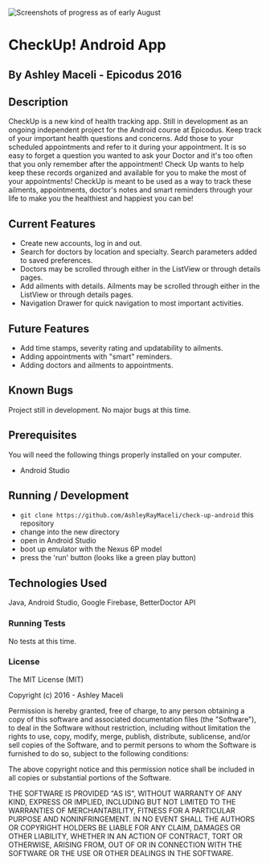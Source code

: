 ![Screenshots of progress as of early August](screenshots.png)

# CheckUp! Android App
## By Ashley Maceli - Epicodus 2016

## Description

CheckUp is a new kind of health tracking app. Still in development as an ongoing independent project for the Android course at Epicodus. Keep track of your important health questions and concerns. Add those to your scheduled appointments and refer to it during your appointment. It is so easy to forget a question you wanted to ask your Doctor and it's too often that you only remember after the appointment! Check Up wants to help keep these records organized and available for you to make the most of your appointments! CheckUp is meant to be used as a way to track these ailments, appointments, doctor's notes and smart reminders through your life to make you the healthiest and happiest you can be!

## Current Features
* Create new accounts, log in and out.
* Search for doctors by location and specialty. Search parameters added to saved preferences.
* Doctors may be scrolled through either in the ListView or through details pages.
* Add ailments with details. Ailments may be scrolled through either in the ListView or through details pages.
* Navigation Drawer for quick navigation to most important activities.

## Future Features

* Add time stamps, severity rating and updatability to ailments.
* Adding appointments with "smart" reminders.
* Adding doctors and ailments to appointments.

## Known Bugs

Project still in development. No major bugs at this time.

## Prerequisites

You will need the following things properly installed on your computer.

* Android Studio

## Running / Development

* `git clone https://github.com/AshleyRayMaceli/check-up-android` this repository
* change into the new directory
* open in Android Studio
* boot up emulator with the Nexus 6P model
* press the 'run' button (looks like a green play button)

## Technologies Used

Java, Android Studio, Google Firebase, BetterDoctor API

### Running Tests

No tests at this time.

### License

The MIT License (MIT)

Copyright (c) 2016 - Ashley Maceli

Permission is hereby granted, free of charge, to any person obtaining a copy
of this software and associated documentation files (the "Software"), to deal
in the Software without restriction, including without limitation the rights
to use, copy, modify, merge, publish, distribute, sublicense, and/or sell
copies of the Software, and to permit persons to whom the Software is
furnished to do so, subject to the following conditions:

The above copyright notice and this permission notice shall be included in all
copies or substantial portions of the Software.

THE SOFTWARE IS PROVIDED "AS IS", WITHOUT WARRANTY OF ANY KIND, EXPRESS OR
IMPLIED, INCLUDING BUT NOT LIMITED TO THE WARRANTIES OF MERCHANTABILITY,
FITNESS FOR A PARTICULAR PURPOSE AND NONINFRINGEMENT. IN NO EVENT SHALL THE
AUTHORS OR COPYRIGHT HOLDERS BE LIABLE FOR ANY CLAIM, DAMAGES OR OTHER
LIABILITY, WHETHER IN AN ACTION OF CONTRACT, TORT OR OTHERWISE, ARISING FROM,
OUT OF OR IN CONNECTION WITH THE SOFTWARE OR THE USE OR OTHER DEALINGS IN THE
SOFTWARE.
